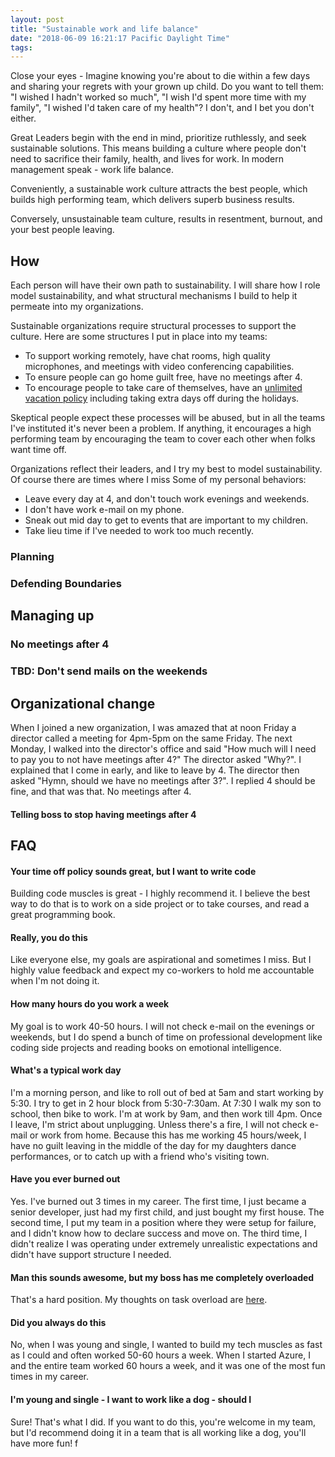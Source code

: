 ```yaml
---
layout: post
title: "Sustainable work and life balance"
date: "2018-06-09 16:21:17 Pacific Daylight Time"
tags:
---
```


Close your eyes - Imagine knowing you're about to die within a few days and sharing your regrets with your grown up child. Do you want to tell them: "I wished I hadn't worked so much", "I wish I'd spent more time with my family", "I wished I'd taken care of my health"? I don't, and I bet you don't either.

Great Leaders begin with the end in mind, prioritize ruthlessly, and seek sustainable solutions. This means building a culture where people don't need to sacrifice their family, health, and lives for work. In modern management speak - work life balance.

Conveniently, a sustainable work culture attracts the best people, which builds high performing team, which delivers superb business results.

Conversely, unsustainable team culture, results in resentment, burnout, and your best people leaving.

## How

Each person will have their own path to sustainability. I will share how I role model sustainability, and what structural mechanisms I build to help it permeate into my organizations.

Sustainable organizations require structural processes to support the culture. Here are some structures I put in place into my teams:

-   To support working remotely, have chat rooms, high quality microphones, and meetings with video conferencing capabilities.
-   To ensure people can go home guilt free, have no meetings after 4.
-   To encourage people to take care of themselves, have an [unlimited vacation policy](https://www.entrepreneur.com/article/269989) including taking extra days off during the holidays.

Skeptical people expect these processes will be abused, but in all the teams I've instituted it's never been a problem. If anything, it encourages a high performing team by encouraging the team to cover each other when folks want time off.

Organizations reflect their leaders, and I try my best to model sustainability. Of course there are times where I miss Some of my personal behaviors:

-   Leave every day at 4, and don't touch work evenings and weekends.
-   I don't have work e-mail on my phone.
-   Sneak out mid day to get to events that are important to my children.
-   Take lieu time if I've needed to work too much recently.

### Planning

### Defending Boundaries

## Managing up

### No meetings after 4

### TBD: Don't send mails on the weekends

## Organizational change

When I joined a new organization, I was amazed that at noon Friday a director called a meeting for 4pm-5pm on the same Friday. The next Monday, I walked into the director's office and said "How much will I need to pay you to not have meetings after 4?" The director asked "Why?". I explained that I come in early, and like to leave by 4. The director then asked "Hymn, should we have no meetings after 3?". I replied 4 should be fine, and that was that. No meetings after 4.

#### Telling boss to stop having meetings after 4

## FAQ

#### Your time off policy sounds great, but I want to write code

Building code muscles is great - I highly recommend it. I believe the best way to do that is to work on a side project or to take courses, and read a great programming book.

#### Really, you do this

Like everyone else, my goals are aspirational and sometimes I miss. But I highly value feedback and expect my co-workers to hold me accountable when I'm not doing it.

#### How many hours do you work a week

My goal is to work 40-50 hours. I will not check e-mail on the evenings or weekends, but I do spend a bunch of time on professional development like coding side projects and reading books on emotional intelligence.

#### What's a typical work day

I'm a morning person, and like to roll out of bed at 5am and start working by 5:30. I try to get in 2 hour block from 5:30-7:30am. At 7:30 I walk my son to school, then bike to work. I'm at work by 9am, and then work till 4pm. Once I leave, I'm strict about unplugging. Unless there's a fire, I will not check e-mail or work from home. Because this has me working 45 hours/week, I have no guilt leaving in the middle of the day for my daughters dance performances, or to catch up with a friend who's visiting town.

#### Have you ever burned out

Yes. I've burned out 3 times in my career. The first time, I just became a senior developer, just had my first child, and just bought my first house. The second time, I put my team in a position where they were setup for failure, and I didn't know how to declare success and move on. The third time, I didn't realize I was operating under extremely unrealistic expectations and didn't have support structure I needed.

#### Man this sounds awesome, but my boss has me completely overloaded

That's a hard position. My thoughts on task overload are [here](http://ig2600.blogspot.com/search?q=overload).

#### Did you always do this

No, when I was young and single, I wanted to build my tech muscles as fast as I could and often worked 50-60 hours a week. When I started Azure, I and the entire team worked 60 hours a week, and it was one of the most fun times in my career.

#### I'm young and single - I want to work like a dog - should I

Sure! That's what I did. If you want to do this, you're welcome in my team, but I'd recommend doing it in a team that is all working like a dog, you'll have more fun!
f
